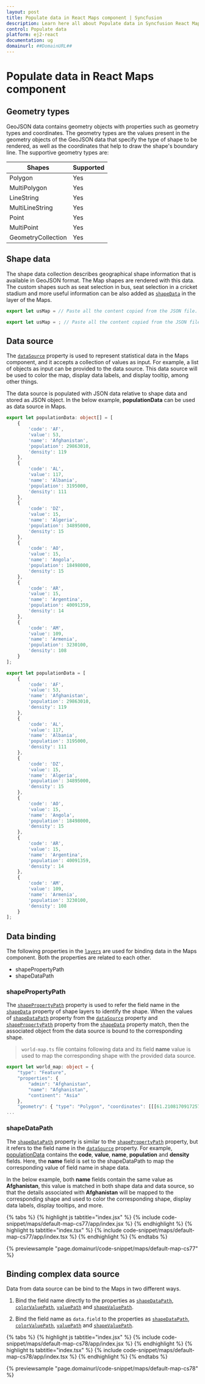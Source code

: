 ```yaml
---
layout: post
title: Populate data in React Maps component | Syncfusion
description: Learn here all about Populate data in Syncfusion React Maps component of Syncfusion Essential JS 2 and more.
control: Populate data 
platform: ej2-react
documentation: ug
domainurl: ##DomainURL##
---
```


# Populate data in React Maps component

## Geometry types

GeoJSON data contains geometry objects with properties such as geometry types and coordinates. The geometry types are the values present in the geometry objects of the GeoJSON data that specify the type of shape to be rendered, as well as the coordinates that help to draw the shape's boundary line. The supportive geometry types are:

| **Shapes** | **Supported** |
| --- | --- |
|Polygon| Yes |
|MultiPolygon| Yes |
|LineString| Yes |
|MultiLineString| Yes |
|Point| Yes |
|MultiPoint| Yes |
|GeometryCollection| Yes |

## Shape data

The shape data collection describes geographical shape information that is available in GeoJSON format. The Map shapes are rendered with this data. The custom shapes such as seat selection in bus, seat selection in a cricket stadium and more useful information can be also added as [`shapeData`](https://ej2.syncfusion.com/react/documentation/api/maps/layerSettingsModel/#shapedata) in the layer of the Maps.



```ts
export let usMap = // Paste all the content copied from the JSON file.
```

```ts
export let usMap = ; // Paste all the content copied from the JSON file.
```

## Data source

The [`dataSource`](https://ej2.syncfusion.com/react/documentation/api/maps/layerSettingsModel/#datasource) property is used to represent statistical data in the Maps component, and it accepts a collection of values as input. For example, a list of objects as input can be provided to the data source. This data source will be used to color the map, display data labels, and display tooltip, among other things.

The data source is populated with JSON data relative to shape data and stored as JSON object. In the below example, **populationData** can be used as data source in Maps.



```ts
export let populationData: object[] = [
    {
        'code': 'AF',
        'value': 53,
        'name': 'Afghanistan',
        'population': 29863010,
        'density': 119
    },
    {
        'code': 'AL',
        'value': 117,
        'name': 'Albania',
        'population': 3195000,
        'density': 111
    },
    {
        'code': 'DZ',
        'value': 15,
        'name': 'Algeria',
        'population': 34895000,
        'density': 15
    },
    {
        'code': 'AO',
        'value': 15,
        'name': 'Angola',
        'population': 18498000,
        'density': 15
    },
    {
        'code': 'AR',
        'value': 15,
        'name': 'Argentina',
        'population': 40091359,
        'density': 14
    },
    {
        'code': 'AM',
        'value': 109,
        'name': 'Armenia',
        'population': 3230100,
        'density': 108
    }
];
```

```ts
export let populationData = [
    {
        'code': 'AF',
        'value': 53,
        'name': 'Afghanistan',
        'population': 29863010,
        'density': 119
    },
    {
        'code': 'AL',
        'value': 117,
        'name': 'Albania',
        'population': 3195000,
        'density': 111
    },
    {
        'code': 'DZ',
        'value': 15,
        'name': 'Algeria',
        'population': 34895000,
        'density': 15
    },
    {
        'code': 'AO',
        'value': 15,
        'name': 'Angola',
        'population': 18498000,
        'density': 15
    },
    {
        'code': 'AR',
        'value': 15,
        'name': 'Argentina',
        'population': 40091359,
        'density': 14
    },
    {
        'code': 'AM',
        'value': 109,
        'name': 'Armenia',
        'population': 3230100,
        'density': 108
    }
];
```

## Data binding

The following properties in the [`layers`](https://ej2.syncfusion.com/react/documentation/api/maps/layerSettingsModel/) are used for binding data in the Maps component. Both the properties are related to each other.

* shapePropertyPath
* shapeDataPath

### shapePropertyPath

The [`shapePropertyPath`](https://ej2.syncfusion.com/react/documentation/api/maps/layerSettingsModel/#shapepropertypath) property is used to refer the field name in the [`shapeData`](https://ej2.syncfusion.com/react/documentation/api/maps/layerSettingsModel/#shapedata) property of shape layers to identify the shape. When the values of [`shapeDataPath`](https://ej2.syncfusion.com/react/documentation/api/maps/layerSettingsModel/#shapedatapath) property from the [`dataSource`](https://ej2.syncfusion.com/react/documentation/api/maps/layerSettingsModel/#datasource) property and [`shapePropertyPath`](https://ej2.syncfusion.com/react/documentation/api/maps/layerSettingsModel/#shapepropertypath) property from the [`shapeData`](https://ej2.syncfusion.com/react/documentation/api/maps/layerSettingsModel/#shapedata) property match, then the associated object from the data source is bound to the corresponding shape.

>`world-map.ts` file contains following data and its field **name** value is used to map the corresponding shape with the provided data source.

```ts
export let world_map: object = {
    "type": "Feature",
    "properties": {
        "admin": "Afghanistan",
        "name": "Afghanistan",
        "continent": "Asia"
    },
    "geometry": { "type": "Polygon", "coordinates": [[[61.21081709172573, https://ej2.syncfusion.com/react/documentation. },
...

```

### shapeDataPath

The [`shapeDataPath`](https://ej2.syncfusion.com/react/documentation/api/maps/layerSettingsModel/#shapedatapath) property is similar to the [`shapePropertyPath`](https://ej2.syncfusion.com/react/documentation/api/maps/layerSettingsModel/#shapepropertypath) property, but it refers to the field name in the [`dataSource`](https://ej2.syncfusion.com/react/documentation/api/maps/layerSettingsModel/#datasource) property. For example, [populationData](#data-source) contains the **code**, **value**, **name**, **population** and **density** fields. Here, the **name** field is set to the shapeDataPath to map the corresponding value of field name in shape data.

In the below example, both **name** fields contain the same value as **Afghanistan**, this value is matched in both shape data and data source, so that the details associated with **Afghanistan** will be mapped to the corresponding shape and used to color the corresponding shape, display data labels, display tooltips, and more.

{% tabs %}
{% highlight js tabtitle="index.jsx" %}
{% include code-snippet/maps/default-map-cs77/app/index.jsx %}
{% endhighlight %}
{% highlight ts tabtitle="index.tsx" %}
{% include code-snippet/maps/default-map-cs77/app/index.tsx %}
{% endhighlight %}
{% endtabs %}

 {% previewsample "page.domainurl/code-snippet/maps/default-map-cs77" %}

<!-- markdownlint-disable MD010 -->

## Binding complex data source

Data from data source can be bind to the Maps in two different ways.

1. Bind the field name directly to the properties as [`shapeDataPath`](https://ej2.syncfusion.com/react/documentation/api/maps/layerSettingsModel/#shapedatapath), [`colorValuePath`](https://ej2.syncfusion.com/react/documentation/api/maps/markerSettingsModel/#colorvaluepath),
[`valuePath`](https://ej2.syncfusion.com/react/documentation/api/maps/tooltipSettingsModel/#valuepath) and [`shapeValuePath`](https://ej2.syncfusion.com/react/documentation/api/maps/markerSettingsModel/#shapevaluepath).

2. Bind the field name as `data.field` to the properties as [`shapeDataPath`](../api/maps/layerSettingsModel/#shapedatapath), [`colorValuePath`](https://ej2.syncfusion.com/react/documentation/api/maps/markerSettingsModel/#colorvaluepath),
[`valuePath`](https://ej2.syncfusion.com/react/documentation/api/maps/tooltipSettingsModel/#valuepath) and [`shapeValuePath`](https://ej2.syncfusion.com/react/documentation/api/maps/markerSettingsModel/#shapevaluepath).

{% tabs %}
{% highlight js tabtitle="index.jsx" %}
{% include code-snippet/maps/default-map-cs78/app/index.jsx %}
{% endhighlight %}
{% highlight ts tabtitle="index.tsx" %}
{% include code-snippet/maps/default-map-cs78/app/index.tsx %}
{% endhighlight %}
{% endtabs %}

 {% previewsample "page.domainurl/code-snippet/maps/default-map-cs78" %}